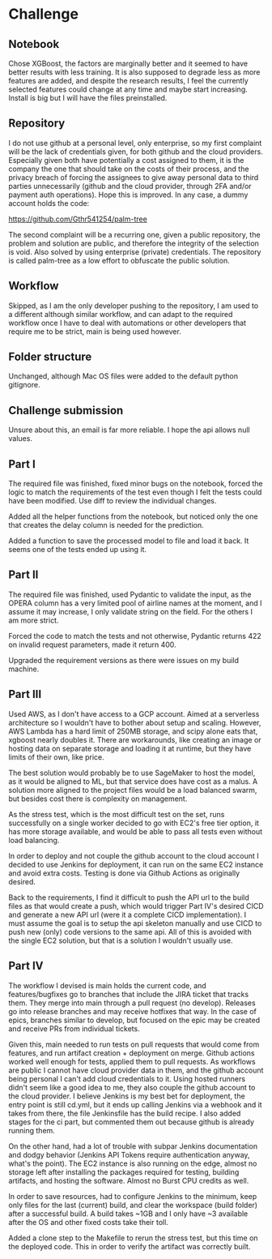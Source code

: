 # Challenge

## Notebook

Chose XGBoost, the factors are marginally better and it seemed to have better results with less training. It is also supposed to degrade less as more features are added, and despite the research results, I feel the currently selected features could change at any time and maybe start increasing. Install is big but I will have the files preinstalled.

## Repository

I do not use github at a personal level, only enterprise, so my first complaint will be the lack of credentials given, for both github and the cloud providers. Especially given both have potentially a cost assigned to them, it is the company the one that should take on the costs of their process, and the privacy breach of forcing the assignees to give away personal data to third parties unnecessarily (github and the cloud provider, through 2FA and/or payment auth operations). Hope this is improved. In any case, a dummy account holds the code:

https://github.com/Gthr541254/palm-tree

The second complaint will be a recurring one, given a public repository, the problem and solution are public, and therefore the integrity of the selection is void. Also solved by using enterprise (private) credentials. The repository is called palm-tree as a low effort to obfuscate the public solution.

## Workflow

Skipped, as I am the only developer pushing to the repository, I am used to a different although similar workflow, and can adapt to the required workflow once I have to deal with automations or other developers that require me to be strict, main is being used however.

## Folder structure

Unchanged, although Mac OS files were added to the default python gitignore.

## Challenge submission

Unsure about this, an email is far more reliable. I hope the api allows null values.

## Part I

The required file was finished, fixed minor bugs on the notebook, forced the logic to match the requirements of the test even though I felt the tests could have been modified. Use diff to review the individual changes.

Added all the helper functions from the notebook, but noticed only the one that creates the delay column is needed for the prediction.

Added a function to save the processed model to file and load it back. It seems one of the tests ended up using it.

## Part II

The required file was finished, used Pydantic to validate the input, as the OPERA column has a very limited pool of airline names at the moment, and I assume it may increase, I only validate string on the field. For the others I am more strict.

Forced the code to match the tests and not otherwise, Pydantic returns 422 on invalid request parameters, made it return 400.

Upgraded the requirement versions as there were issues on my build machine.

## Part III

Used AWS, as I don't have access to a GCP account. Aimed at a serverless architecture so I wouldn't have to bother about setup and scaling. However, AWS Lambda has a hard limit of 250MB storage, and scipy alone eats that, xgboost nearly doubles it. There are workarounds, like creating an image or hosting data on separate storage and loading it at runtime, but they have limits of their own, like price.

The best solution would probably be to use SageMaker to host the model, as it would be aligned to ML, but that service does have cost as a malus. A solution more aligned to the project files would be a load balanced swarm, but besides cost there is complexity on management.

As the stress test, which is the most difficult test on the set, runs successfully on a single worker decided to go with EC2's free tier option, it has more storage available, and would be able to pass all tests even without load balancing.

In order to deploy and not couple the github account to the cloud account I decided to use Jenkins for deployment, it can run on the same EC2 instance and avoid extra costs. Testing is done via Github Actions as originally desired.

Back to the requirements, I find it difficult to push the API url to the build files as that would create a push, which would trigger Part IV's desired CICD and generate a new API url (were it a complete CICD implementation). I must assume the goal is to setup the api skeleton manually and use CICD to push new (only) code versions to the same api. All of this is avoided with the single EC2 solution, but that is a solution I wouldn't usually use.

## Part IV

The workflow I devised is main holds the current code, and features/bugfixes go to branches that include the JIRA ticket that tracks them. They merge into main through a pull request (no develop). Releases go into release branches and may receive hotfixes that way. In the case of epics, branches similar to develop, but focused on the epic may be created and receive PRs from individual tickets.

Given this, main needed to run tests on pull requests that would come from features, and run artifact creation + deployment on merge. Github actions worked well enough for tests, applied them to pull requests. As workflows are public I cannot have cloud provider data in them, and the github account being personal I can't add cloud credentials to it. Using hosted runners didn't seem like a good idea to me, they also couple the github account to the cloud provider. I believe Jenkins is my best bet for deployment, the entry point is still cd.yml, but it ends up calling Jenkins via a webhook and it takes from there, the file Jenkinsfile has the build recipe. I also added stages for the ci part, but commented them out because github is already running them.

On the other hand, had a lot of trouble with subpar Jenkins documentation and dodgy behavior (Jenkins API Tokens require authentication anyway, what's the point). The EC2 instance is also running on the edge, almost no storage left after installing the packages required for testing, building artifacts, and hosting the software. Almost no Burst CPU credits as well.

In order to save resources, had to configure Jenkins to the minimum, keep only files for the last (current) build, and clear the workspace (build folder) after a successful build. A build takes ~1GB and I only have ~3 available after the OS and other fixed costs take their toll.

Added a clone step to the Makefile to rerun the stress test, but this time on the deployed code. This in order to verify the artifact was correctly built.
